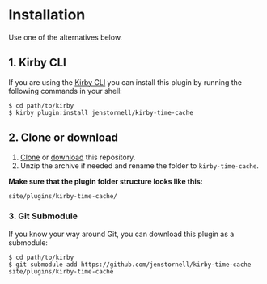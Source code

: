 # Installation

Use one of the alternatives below.

## 1. Kirby CLI

If you are using the [Kirby CLI](https://github.com/getkirby/cli) you can install this plugin by running the following commands in your shell:

```text
$ cd path/to/kirby
$ kirby plugin:install jenstornell/kirby-time-cache
```

## 2. Clone or download

1. [Clone](https://github.com/jenstornell/kirby-time-cache.git) or [download](https://github.com/jenstornell/kirby-time-cache/archive/master.zip)  this repository.
2. Unzip the archive if needed and rename the folder to `kirby-time-cache`.

**Make sure that the plugin folder structure looks like this:**

```text
site/plugins/kirby-time-cache/
```

### 3. Git Submodule

If you know your way around Git, you can download this plugin as a submodule:

```text
$ cd path/to/kirby
$ git submodule add https://github.com/jenstornell/kirby-time-cache site/plugins/kirby-time-cache
```